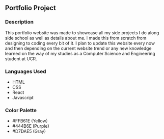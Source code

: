 ## Portfolio Project

### Description

This portfolio website was made to showcase all my side projects I do along side school as well as details about me. I made this from scratch from designing to coding every bit of it. I plan to update this website every now and then depending on the current website trend or any new knowledge learned on the way of my studies as a Computer Science and Engineering student at UCR.

### Languages Used
- HTML
- CSS
- React
- Javascript

### Color Palette
- #FFB61E (Yellow)
- #444B6E (Purple)
- #D7DAE5 (Gray)